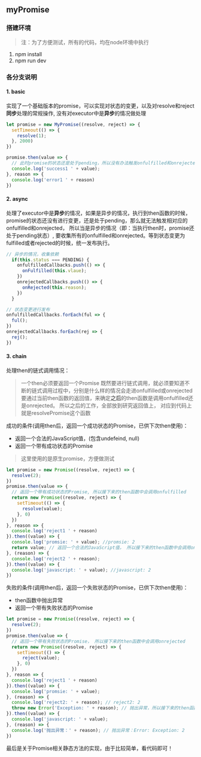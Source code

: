 ## myPromise

### 搭建环境

> 注：为了方便测试，所有的代码，均在node环境中执行
1. npm install 
2. npm run dev 

### 各分支说明

#### 1. basic

实现了一个基础版本的promise，可以实现对状态的变更，以及对resolve和reject
**同步**处理的常规操作, 没有对executor中是**异步**的情况做处理
```js
let promise = new MyPromise((resolve, reject) => {
  setTimeout(() => {
    resolve(1);
  }, 2000)
})

promise.then(value => {
  // 此时promise的状态还是处于pending，所以没有办法触发onfulfilled和onrejected
  console.log('success1 ' + value); 
}, reason => {
  console.log('error1 ' + reason)
})
```

#### 2. async

处理了executor中是**异步**的情况，如果是异步的情况，执行到then函数的时候，
promise的状态还没有进行变更，还是处于pending，那么就无法触发相对应的onfulfilled和onrejected，
所以当是异步的情况（即：当执行then时，promise还处于pending状态）,
要收集所有的onfulfilled和onrejected。等到状态变更为fulfilled或者rejected的时候，统一发布执行。

```js
// 异步的情况，收集依赖
  if(this.status === PENDING) {
    onfulfilledCallbacks.push(() => {
      onFulfilled(this.vlaue);
    })
    onrejectedCallbacks.push(() => {
      onRejected(this.reason);
    })
  }

// 状态变更进行发布
onfulfilledCallbacks.forEach(ful => {
  ful();
})
onrejectedCallbacks.forEach(rej => {
  rej();
})
```

#### 3. chain

处理then的链式调用情况：
>  一个then必须要返回一个Promise
既然要进行链式调用，就必须要知道不断的链式调用过程中，分别是什么样的情况会走进onfulfilled或onrejected 
要通过当前then函数的返回值，来确定**之后**的then函数是调用onfulfilled还是onrejected。
所以之后的工作，全部放到研究返回值上， 对应到代码上就是resolvePromise这个函数

成功的条件(调用then后，返回一个成功状态的Promise，已供下次then使用)：
- 返回一个合法的JavaScript值，(包含undefeind, null)
- 返回一个带有成功状态的Promise 

> 这里使用的是原生promise，方便做测试
```js
let promise = new Promise((resolve, reject) => {
  resolve(2);
})
promise.then(value => {
  // 返回一个带有成功状态的Promise, 所以接下来的then函数中会调用onfulfilled
  return new Promise((resolve, reject) => {
    setTimeout(() => {
      resolve(value);
    }, 0)
  })
}, reason => {
  console.log('reject1 ' + reason)
}).then((value) => {
  console.log('promsie: ' + value); //promsie: 2
  return value; // 返回一个合法的JavaScript值， 所以接下来的then函数中会调用onfulfilled
}, (reason) => {
  console.log('reject2 ' + reason);
}).then((value) => {
  console.log('javascript: ' + value); //javascript: 2
})
```

失败的条件(调用then后，返回一个失败状态的Promise，已供下次then使用)：
- then函数中抛出异常
- 返回一个带有失败状态的Promise

```js
let promise = new Promise((resolve, reject) => {
  resolve(2);
})
promise.then(value => {
  // 返回一个带有失败状态的Promise， 所以接下来的then函数中会调用onrejected
  return new Promise((resolve, reject) => {
    setTimeout(() => {
      reject(value);
    }, 0)
  })
}, reason => {
  console.log('reject1 ' + reason)
}).then((value) => {
  console.log('promsie: ' + value); 
}, (reason) => {
  console.log('reject2: ' + reason); // reject2: 2
  throw new Error('Exception: ' + reason); // 抛出异常，所以接下来的then函数中会调用onrejected
}).then((value) => {
  console.log('javascript: ' + value); 
}, (reason) => {
  console.log('抛出异常：' + reason); // 抛出异常：Error: Exception: 2
})
```



最后是关于Promise相关静态方法的实现，由于比较简单，看代码即可！


